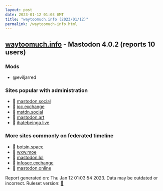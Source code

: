 ```yaml
---
layout: post
date: 2023-01-12 01:03 GMT
title: "waytoomuch.info (2023/01/12)"
permalink: /waytoomuch-info.html
---
```



## [waytoomuch.info](https://waytoomuch.info) - Mastodon 4.0.2 (reports 10 users)

### Mods
 * @eviljarred

### Sites popular with administration

* 🐘 [mastodon.social](/mastodon-social.html)
* 🐘 [ioc.exchange](/ioc-exchange.html)
* 🐘 [mstdn.social](/mstdn-social.html)
* 🐘 [mastodon.art](/mastodon-art.html)
* 🐘 [ihatebeinga.live](/ihatebeinga-live.html)

### More sites commonly on federated timeline

* 🐘 [botsin.space](/botsin-space.html)
* 🐘 [wxw.moe](/wxw-moe.html)
* 🐘 [mastodon.lol](/mastodon-lol.html)
* 🐘 [infosec.exchange](/infosec-exchange.html)
* 🐘 [mastodon.online](/mastodon-online.html)

Report generated on: Thu Jan 12 01:03:54 2023. Data may be outdated or incorrect.
Ruleset version: [🧁](/version-cupcake)
